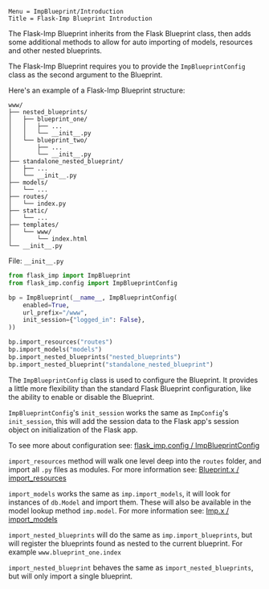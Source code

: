 ```
Menu = ImpBlueprint/Introduction
Title = Flask-Imp Blueprint Introduction
```

The Flask-Imp Blueprint inherits from the Flask Blueprint class, then adds some additional methods to allow for auto
importing of models, resources and other nested blueprints.

The Flask-Imp Blueprint requires you to provide the `ImpBlueprintConfig` class as the second argument to the Blueprint.

Here's an example of a Flask-Imp Blueprint structure:

```text
www/
├── nested_blueprints/
│   ├── blueprint_one/
│   │   ├── ...
│   │   └── __init__.py
│   └── blueprint_two/
│       ├── ...
│       └── __init__.py
├── standalone_nested_blueprint/
│   ├── ...
│   └── __init__.py
├── models/
│   └── ...
├── routes/
│   └── index.py
├── static/
│   └── ...
├── templates/
│   └── www/
│       └── index.html
└── __init__.py
```

File: `__init__.py`

```python
from flask_imp import ImpBlueprint
from flask_imp.config import ImpBlueprintConfig

bp = ImpBlueprint(__name__, ImpBlueprintConfig(
    enabled=True,
    url_prefix="/www",
    init_session={"logged_in": False},
))

bp.import_resources("routes")
bp.import_models("models")
bp.import_nested_blueprints("nested_blueprints")
bp.import_nested_blueprint("standalone_nested_blueprint")
```

The `ImpBlueprintConfig` class is used to configure the Blueprint. It provides a little more flexibility than the
standard Flask Blueprint configuration, like the ability to enable or disable the Blueprint.

`ImpBlueprintConfig`'s `init_session` works the same as `ImpConfig`'s `init_session`, this will add the session data to
the Flask app's session object on initialization of the Flask app.

To see more about configuration see: [flask_imp.config / ImpBlueprintConfig](blueprint-config-x.html)

`import_resources` method will walk one level deep into the `routes` folder, and import all `.py` files as modules.
For more information see: [Blueprint.x / import_resources](blueprint_x-import_resources.html)

`import_models` works the same as `imp.import_models`, it will look for instances of `db.Model` and import them. These
will also be available in the model lookup method `imp.model`.
For more information see: [Imp.x / import_models](imp_x-import_models.html)

`import_nested_blueprints` will do the same as `imp.import_blueprints`, but will register the blueprints found as
nested to the current blueprint. For example `www.blueprint_one.index`

`import_nested_blueprint` behaves the same as `import_nested_blueprints`, but will only import a single blueprint.
